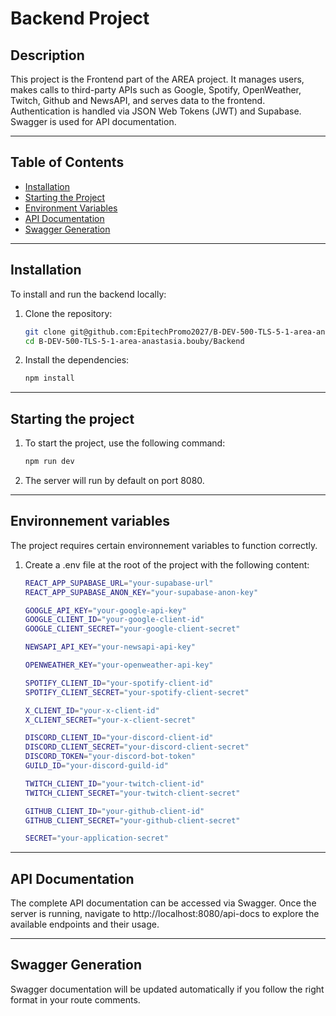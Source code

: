 # Backend Project

## Description

This project is the Frontend part of the AREA project. It manages users, makes calls to third-party APIs such as Google, Spotify, OpenWeather, Twitch, Github and NewsAPI, and serves data to the frontend. Authentication is handled via JSON Web Tokens (JWT) and Supabase. Swagger is used for API documentation.

---

## Table of Contents

-   [Installation](#installation)
-   [Starting the Project](#starting-the-project)
-   [Environment Variables](#environnement-variables)
-   [API Documentation](#api-documentation)
-   [Swagger Generation](#swagger-generation)

---

## Installation

To install and run the backend locally:

1. Clone the repository:

    ```bash
    git clone git@github.com:EpitechPromo2027/B-DEV-500-TLS-5-1-area-anastasia.bouby.git
    cd B-DEV-500-TLS-5-1-area-anastasia.bouby/Backend
    ```

2. Install the dependencies:
    ```bash
    npm install
    ```

---

## Starting the project

1. To start the project, use the following command:
    ```bash
    npm run dev
    ```

2. The server will run by default on port 8080.

---

## Environnement variables

The project requires certain environnement variables to function correctly.

1. Create a .env file at the root of the project with the following content:

    ```bash
   REACT_APP_SUPABASE_URL="your-supabase-url"
   REACT_APP_SUPABASE_ANON_KEY="your-supabase-anon-key"
   
   GOOGLE_API_KEY="your-google-api-key"
   GOOGLE_CLIENT_ID="your-google-client-id"
   GOOGLE_CLIENT_SECRET="your-google-client-secret"
   
   NEWSAPI_API_KEY="your-newsapi-api-key"
   
   OPENWEATHER_KEY="your-openweather-api-key"
   
   SPOTIFY_CLIENT_ID="your-spotify-client-id"
   SPOTIFY_CLIENT_SECRET="your-spotify-client-secret"
   
   X_CLIENT_ID="your-x-client-id"
   X_CLIENT_SECRET="your-x-client-secret"
   
   DISCORD_CLIENT_ID="your-discord-client-id"
   DISCORD_CLIENT_SECRET="your-discord-client-secret"
   DISCORD_TOKEN="your-discord-bot-token"
   GUILD_ID="your-discord-guild-id"
   
   TWITCH_CLIENT_ID="your-twitch-client-id"
   TWITCH_CLIENT_SECRET="your-twitch-client-secret"
   
   GITHUB_CLIENT_ID="your-github-client-id"
   GITHUB_CLIENT_SECRET="your-github-client-secret"
   
   SECRET="your-application-secret"
    ```

---

## API Documentation

The complete API documentation can be accessed via Swagger. Once the server is running, navigate to http://localhost:8080/api-docs to explore the available endpoints and their usage.

---

## Swagger Generation

Swagger documentation will be updated automatically if you follow the right format in your route comments.
